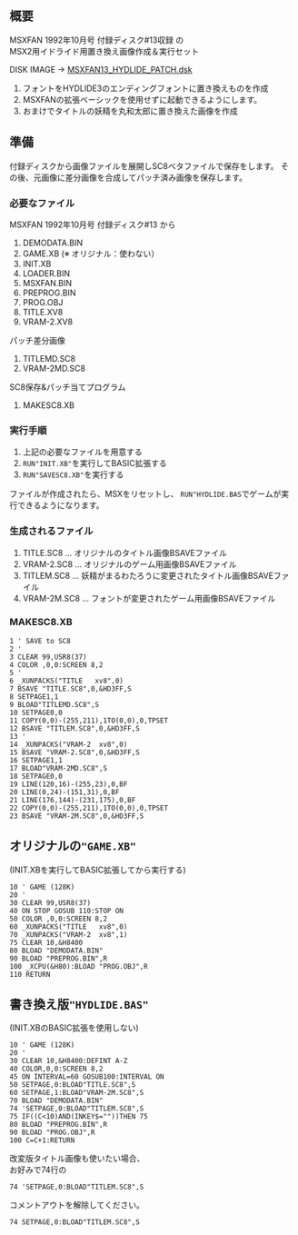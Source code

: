 ﻿## 概要

MSXFAN 1992年10月号 付録ディスク#13収録 の  
MSX2用イドライド用置き換え画像作成＆実行セット

DISK IMAGE -> [MSXFAN13_HYDLIDE_PATCH.dsk](MSXFAN13_HYDLIDE_PATCH.dsk)

1. フォントをHYDLIDE3のエンディングフォントに置き換えものを作成
2. MSXFANの拡張ベーシックを使用せずに起動できるようにします。
3. おまけでタイトルの妖精を丸和太郎に置き換えた画像を作成

## 準備

付録ディスクから画像ファイルを展開しSC8ベタファイルで保存をします。
その後、元画像に差分画像を合成してパッチ済み画像を保存します。

### 必要なファイル

MSXFAN 1992年10月号 付録ディスク#13 から
1. DEMODATA.BIN
2. GAME.XB (※ オリジナル：使わない）
3. INIT.XB
4. LOADER.BIN
5. MSXFAN.BIN
6. PREPROG.BIN
7. PROG.OBJ
8. TITLE.XV8
9. VRAM-2.XV8

パッチ差分画像
1. TITLEMD.SC8
2. VRAM-2MD.SC8

SC8保存&パッチ当てプログラム
1. MAKESC8.XB

### 実行手順

1. 上記の必要なファイルを用意する
2. ```RUN"INIT.XB"```を実行してBASIC拡張する
3. ```RUN"SAVESC8.XB"```を実行する

ファイルが作成されたら、MSXをリセットし、
 ```RUN"HYDLIDE.BAS```でゲームが実行できるようになります。

### 生成されるファイル

1. TITLE.SC8 ... オリジナルのタイトル画像BSAVEファイル
2. VRAM-2.SC8 ... オリジナルのゲーム用画像BSAVEファイル
3. TITLEM.SC8 ... 妖精がまるわたろうに変更されたタイトル画像BSAVEファイル
4. VRAM-2M.SC8 ... フォントが変更されたゲーム用画像BSAVEファイル

### MAKESC8.XB

```
1 ' SAVE to SC8
2 '
3 CLEAR 99,USR8(37)
4 COLOR ,0,0:SCREEN 8,2
5 '
6 _XUNPACKS("TITLE   xv8",0)
7 BSAVE "TITLE.SC8",0,&HD3FF,S
8 SETPAGE1,1
9 BLOAD"TITLEMD.SC8",S
10 SETPAGE0,0
11 COPY(0,0)-(255,211),1TO(0,0),0,TPSET
12 BSAVE "TITLEM.SC8",0,&HD3FF,S
13 '
14 _XUNPACKS("VRAM-2  xv8",0)
15 BSAVE "VRAM-2.SC8",0,&HD3FF,S
16 SETPAGE1,1
17 BLOAD"VRAM-2MD.SC8",S
18 SETPAGE0,0
19 LINE(120,16)-(255,23),0,BF
20 LINE(0,24)-(151,31),0,BF
21 LINE(176,144)-(231,175),0,BF
22 COPY(0,0)-(255,211),1TO(0,0),0,TPSET
23 BSAVE "VRAM-2M.SC8",0,&HD3FF,S
```


## オリジナルの```"GAME.XB"```

(INIT.XBを実行してBASIC拡張してから実行する)

```
10 ' GAME (128K)
20 '
30 CLEAR 99,USR8(37)
40 ON STOP GOSUB 110:STOP ON
50 COLOR ,0,0:SCREEN 8,2
60 _XUNPACKS("TITLE   xv8",0)
70 _XUNPACKS("VRAM-2  xv8",1)
75 CLEAR 10,&H8400
80 BLOAD "DEMODATA.BIN"
90 BLOAD "PREPROG.BIN",R
100 _XCPU(&H80):BLOAD "PROG.OBJ",R
110 RETURN
```

## 書き換え版```"HYDLIDE.BAS"```

(INIT.XBのBASIC拡張を使用しない)

```
10 ' GAME (128K)
20 '
30 CLEAR 10,&H8400:DEFINT A-Z
40 COLOR,0,0:SCREEN 8,2
45 ON INTERVAL=60 GOSUB100:INTERVAL ON
50 SETPAGE,0:BLOAD"TITLE.SC8",S
60 SETPAGE,1:BLOAD"VRAM-2M.SC8",S
70 BLOAD "DEMODATA.BIN"
74 'SETPAGE,0:BLOAD"TITLEM.SC8",S
75 IF((C<10)AND(INKEY$=""))THEN 75
80 BLOAD "PREPROG.BIN",R
90 BLOAD "PROG.OBJ",R
100 C=C+1:RETURN
```

改変版タイトル画像も使いたい場合、  
お好みで74行の  
```
74 'SETPAGE,0:BLOAD"TITLEM.SC8",S
```
コメントアウトを解除してください。  
```
74 SETPAGE,0:BLOAD"TITLEM.SC8",S
```

